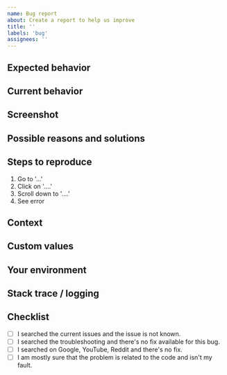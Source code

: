 ```yaml
---
name: Bug report
about: Create a report to help us improve
title: ''
labels: 'bug'
assignees: ''
---
```


<!--- Provide a general summary of the issue in the Title above. -->

## Expected behavior
<!--- Tell us what should happen. -->

## Current behavior
<!--- Tell us what happens instead of the expected behavior. -->

## Screenshot
<!--- (Optional) -->
<!--- Add a screenshot to help us understand the context more clearly. -->

## Possible reasons and solutions
<!--- (Optional) -->
<!--- Suggest a fix/reason for the bug. -->

## Steps to reproduce
<!--- Provide a link to a live example or an unambiguous set of steps to reproduce this bug. -->
1. Go to '...'
2. Click on '....'
3. Scroll down to '....'
4. See error

## Context
<!--- How has this issue affected you? How it appeared? What are you trying to accomplish? -->
<!--- Providing context helps us come up with a solution that is most useful in the real world. -->

## Custom values
<!--- (Optional) -->
<!--- Modified any values? Added any new commands? Tweaked anything? --->

## Your environment
<!--- Include as many relevant details about your environment. -->

## Stack trace / logging
<!--- Include stack trace of the logs/console. -->

## Checklist
<!--- Go over all the following points, and put an `x` in all the boxes that apply. -->
- [ ] I searched the current issues and the issue is not known.
- [ ] I searched the troubleshooting and there's no fix available for this bug.
- [ ] I searched on Google, YouTube, Reddit and there's no fix.
- [ ] I am mostly sure that the problem is related to the code and isn't my fault.
